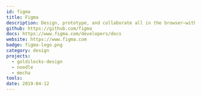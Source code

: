 ```yaml
---
id: figma
title: Figma
description: Design, prototype, and collaborate all in the browser—with Figma.
github: https://github.com/figma
docs: https://www.figma.com/developers/docs
website: https://www.figma.com
badge: figma-logo.png
category: design
projects:
  - goldilocks-design
  - noodle
  - mecha
tools: 
date: 2019-04-12
---
```

